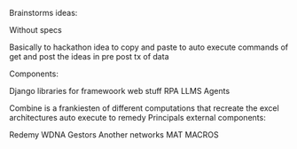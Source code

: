 Brainstorms ideas:


Without specs

Basically to hackathon idea to copy and paste to auto execute commands of get and post the ideas in pre post tx of data

Components:

Django libraries for framewoork web stuff
RPA
LLMS 
Agents

Combine is a frankiesten of different computations that recreate the excel architectures auto execute to remedy 
Principals external components:


Redemy 
WDNA
Gestors
Another networks
MAT
MACROS
